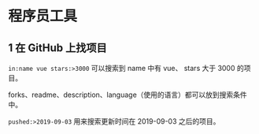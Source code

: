 # 程序员工具

## 1 在 GitHub 上找项目

`in:name vue stars:>3000` 可以搜索到 name 中有 vue、 stars 大于 3000 的项目。

forks、readme、description、language（使用的语言）都可以放到搜索条件中。

`pushed:>2019-09-03`  用来搜索更新时间在 2019-09-03 之后的项目。



